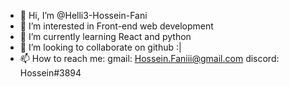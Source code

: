 - 👋 Hi, I’m @Helli3-Hossein-Fani
- 👀 I’m interested in Front-end web development
- 🌱 I’m currently learning React and python
- 💞️ I’m looking to collaborate on github :|
- 📫 How to reach me: gmail: Hossein.Faniii@gmail.com discord: Hossein#3894

<!---
Helli3-Hossein-Fani/Helli3-Hossein-Fani is a ✨ special ✨ repository because its `README.md` (this file) appears on your GitHub profile.
You can click the Preview link to take a look at your changes.
--->
